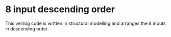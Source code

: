 # 8 input descending order

This verilog code is written in structural modelling and arranges the 8 inputs in descending order.
